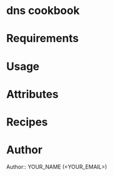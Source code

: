 # dns cookbook

# Requirements

# Usage

# Attributes

# Recipes

# Author

Author:: YOUR_NAME (<YOUR_EMAIL>)
